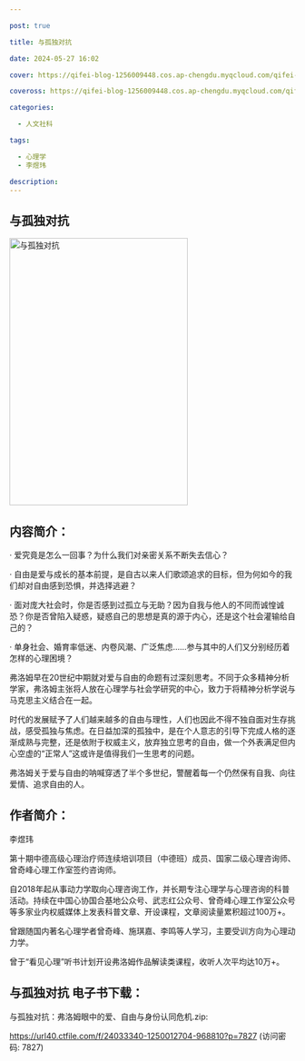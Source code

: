```yaml
---

post: true

title: 与孤独对抗

date: 2024-05-27 16:02

cover: https://qifei-blog-1256009448.cos.ap-chengdu.myqcloud.com/qifei-blog/65f800589f345e8d0330c605.jpg

coveross: https://qifei-blog-1256009448.cos.ap-chengdu.myqcloud.com/qifei-blog/65f800589f345e8d0330c605.jpg

categories:

  - 人文社科

tags:

  - 心理学
  - 李煜玮

description:
---
```


## 与孤独对抗

<img alt="与孤独对抗 " class="aligncenter loading" data-was-processed="true" decoding="async" fetchpriority="high" height="471" src="https://qifei-blog-1256009448.cos.ap-chengdu.myqcloud.com/qifei-blog/65f800589f345e8d0330c605.jpg " style="cursor: zoom-in;" width="314"/>

## 内容简介：

· 爱究竟是怎么一回事？为什么我们对亲密关系不断失去信心？

· 自由是爱与成长的基本前提，是自古以来人们歌颂追求的目标，但为何如今的我们却对自由感到恐惧，并选择逃避？

· 面对庞大社会时，你是否感到过孤立与无助？因为自我与他人的不同而诚惶诚恐？你是否曾陷入疑惑，疑惑自己的思想是真的源于内心，还是这个社会灌输给自己的？

· 单身社会、婚育率低迷、内卷风潮、广泛焦虑……参与其中的人们又分别经历着怎样的心理困境？

弗洛姆早在20世纪中期就对爱与自由的命题有过深刻思考。不同于众多精神分析学家，弗洛姆主张将人放在心理学与社会学研究的中心，致力于将精神分析学说与马克思主义结合在一起。

时代的发展赋予了人们越来越多的自由与理性，人们也因此不得不独自面对生存挑战，感受孤独与焦虑。在日益加深的孤独中，是在个人意志的引导下完成人格的逐渐成熟与完整，还是依附于权威主义，放弃独立思考的自由，做一个外表满足但内心空虚的“正常人”这或许是值得我们一生思考的问题。

弗洛姆关于爱与自由的呐喊穿透了半个多世纪，警醒着每一个仍然保有自我、向往爱情、追求自由的人。

## 作者简介：

李煜玮

第十期中德高级心理治疗师连续培训项目（中德班）成员、国家二级心理咨询师、曾奇峰心理工作室签约咨询师。

自2018年起从事动力学取向心理咨询工作，并长期专注心理学与心理咨询的科普活动。持续在中国心协国合基地公众号、武志红公众号、曾奇峰心理工作室公众号等多家业内权威媒体上发表科普文章、开设课程，文章阅读量累积超过100万+。

曾跟随国内著名心理学者曾奇峰、施琪嘉、李鸣等人学习，主要受训方向为心理动力学。

曾于“看见心理”听书计划开设弗洛姆作品解读类课程，收听人次平均达10万+。

## 与孤独对抗 电子书下载：


与孤独对抗：弗洛姆眼中的爱、自由与身份认同危机.zip: 

https://url40.ctfile.com/f/24033340-1250012704-968810?p=7827 (访问密码: 7827)